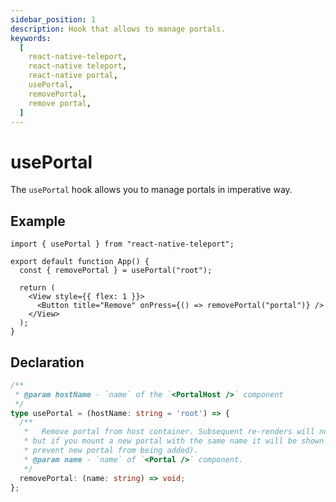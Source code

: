 ```yaml
---
sidebar_position: 1
description: Hook that allows to manage portals.
keywords:
  [
    react-native-teleport,
    react-native teleport,
    react-native portal,
    usePortal,
    removePortal,
    remove portal,
  ]
---
```


# usePortal

The `usePortal` hook allows you to manage portals in imperative way.

## Example

```tsx
import { usePortal } from "react-native-teleport";

export default function App() {
  const { removePortal } = usePortal("root");

  return (
    <View style={{ flex: 1 }}>
      <Button title="Remove" onPress={() => removePortal("portal")} />
    </View>
  );
}
```

## Declaration

```ts
/**
 * @param hostName - `name` of the `<PortalHost />` component
 */
type usePortal = (hostName: string = 'root') => {
  /**
   *   Remove portal from host container. Subsequent re-renders will not resurrect portal,
   * but if you mount a new portal with the same name it will be shown (i. e. hook doesn't
   * prevent new portal from being added).
   * @param name - `name` of `<Portal />` component.
   */
  removePortal: (name: string) => void;
};
```
